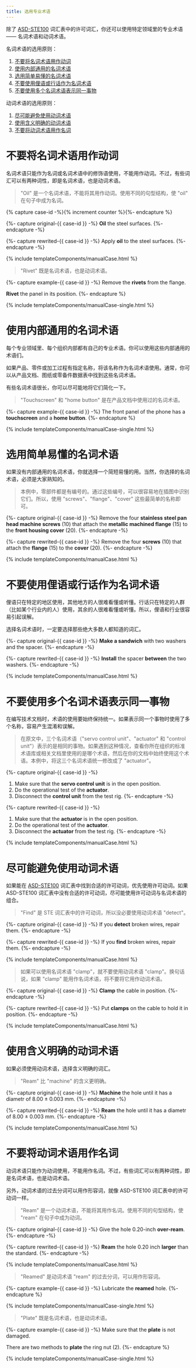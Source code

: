 ```yaml
---
title: 选用专业术语
---
```


除了 [ASD-STE100][] 词汇表中的许可词汇，你还可以使用特定领域里的专业术语 —— 名词术语和动词术语。

名词术语的选用原则：

1. [不要将名词术语用作动词](#不要将名词术语用作动词)
2. [使用内部通用的名词术语](#使用内部通用的名词术语)
3. [选用简单易懂的名词术语](#选用简单易懂的名词术语)
4. [不要使用俚语或行话作为名词术语](#不要使用俚语或行话作为名词术语)
5. [不要使用多个名词术语表示同一事物](#不要使用多个名词术语表示同一事物)

动词术语的选用原则：

1. [尽可能避免使用动词术语](#尽可能避免使用动词术语)
2. [使用含义明确的动词术语](#使用含义明确的动词术语)
3. [不要将动词术语用作名词](#不要将动词术语用作名词)


# 不要将名词术语用作动词

名词术语只能作为名词或名词术语中的修饰语使用，不能用作动词。不过，有些词汇可以有两种词性，即是名词术语，也是动词术语。

> "Oil" 是一个名词术语，不能将其用作动词。使用不同的句型结构，使 "oil" 在句子中成为名词。

{% capture case-id -%}{% increment counter %}{%- endcapture %}

{%- capture original-{{ case-id }} -%}
**Oil** the steel surfaces.
{%- endcapture -%}

{%- capture rewrited-{{ case-id }} -%}
Apply **oil** to the steel surfaces.
{%- endcapture -%}

{% include templateComponents/manualCase.html %}

> "Rivet" 既是名词术语，也是动词术语。

{%- capture example-{{ case-id }} -%}
Remove the **rivets** from the flange.

**Rivet** the panel in its position.
{%- endcapture %}

{% include templateComponents/manualCase-single.html %}

# 使用内部通用的名词术语

每个专业领域里、每个组织内部都有自己的专业术语。你可以使用这些内部通用的术语们。

如果产品、零件或加工过程有指定名称，将该名称作为名词术语使用。通常，你可以从产品文档、图纸或零备件数据表中找到这些名词术语。

有些名词术语很长，你可以尽可能地将它们简化一下。

> "Touchscreen" 和 "home button" 是在产品文档中使用过的名词术语。

{%- capture example-{{ case-id }} -%}
The front panel of the phone has a **touchscreen** and a **home button**.
{%- endcapture %}

{% include templateComponents/manualCase-single.html %}

# 选用简单易懂的名词术语

如果没有内部通用的名词术语，你就选择一个简短易懂的用。当然，你选择的名词术语，必须是大家熟知的。

> 本例中，零部件都是有编号的。通过这些编号，可以很容易地在插图中识别它们。所以，使用 "screws"、"flange"、"cover" 这些最简单的名称即可。

{%- capture original-{{ case-id }} -%}
Remove the four **stainless steel pan head machine screws** (10) that attach the **metallic machined flange** (15) to the **front housing cover** (20).
{%- endcapture -%}

{%- capture rewrited-{{ case-id }} -%}
Remove the four **screws** (10) that attach the **flange** (15) to the **cover** (20).
{%- endcapture -%}

{% include templateComponents/manualCase.html %}

# 不要使用俚语或行话作为名词术语

俚语只在特定的地区使用，其他地方的人很难看懂或听懂。行话只在特定的人群（比如某个行业内的人）使用，其余的人很难看懂或听懂。所以，俚语和行业很容易引起误解。

选择名词术语时，一定要选择那些绝大多数人都知道的词汇。

{%- capture original-{{ case-id }} -%}
**Make a sandwich** with two washers and the spacer.
{%- endcapture -%}

{%- capture rewrited-{{ case-id }} -%}
**Install** the spacer **between** the two washers.
{%- endcapture -%}

{% include templateComponents/manualCase.html %}

# 不要使用多个名词术语表示同一事物

在编写技术文档时，术语的使用要始终保持统一。如果表示同一个事物时使用了多个名称，容易产生混淆和误解。

> 在原文中，三个名词术语（"servo control unit"、"actuator" 和 "control unit"）表示的是相同的事物。如果遇到这种情况，查看你所在组织的标准术语库或相关文档里使用的是哪个术语，然后在你的文档中始终使用这个术语。本例中，将这三个名词术语统一修改成了 "actuator"。

{%- capture original-{{ case-id }} -%}
1. Make sure that the **servo control unit** is in the open position.
2. Do the operational test of the **actuator**.
3. Disconnect the **control unit** from the test rig.
{%- endcapture -%}

{%- capture rewrited-{{ case-id }} -%}
1. Make sure that the **actuator** is in the open position.
2. Do the operational test of the **actuator**.
3. Disconnect the **actuator** from the test rig.
{%- endcapture -%}

{% include templateComponents/manualCase.html %}

# 尽可能避免使用动词术语

如果能在 [ASD-STE100][] 词汇表中找到合适的许可动词，优先使用许可动词。如果 ASD-STE100 词汇表中没有合适的许可动词，尽可能使用许可动词与名词术语的组合。

> "Find" 是 STE 词汇表中的许可动词，所以没必要使用动词术语 "detect"。

{%- capture original-{{ case-id }} -%}
If you **detect** broken wires, repair them.
{%- endcapture -%}

{%- capture rewrited-{{ case-id }} -%}
If you **find** broken wires, repair them.
{%- endcapture -%}

{% include templateComponents/manualCase.html %}

> 如果可以使用名词术语 "clamp"，就不要使用动词术语 "clamp"。换句话说，如果 "clamp" 能用作名词术语，将不要将它用作动词术语。

{%- capture original-{{ case-id }} -%}
**Clamp** the cable in position.
{%- endcapture -%}

{%- capture rewrited-{{ case-id }} -%}
Put **clamps** on the cable to hold it in position.
{%- endcapture -%}

{% include templateComponents/manualCase.html %}

# 使用含义明确的动词术语

如果必须使用动词术语，选择含义明确的词汇。

> "Ream" 比 "machine" 的含义更明确。

{%- capture original-{{ case-id }} -%}
**Machine** the hole until it has a diametr of 8.00 ± 0.003 mm.
{%- endcapture -%}

{%- capture rewrited-{{ case-id }} -%}
**Ream** the hole until it has a diametr of 8.00 ± 0.003 mm.
{%- endcapture -%}

{% include templateComponents/manualCase.html %}

# 不要将动词术语用作名词

动词术语只能作为动词使用，不能用作名词。不过，有些词汇可以有两种词性，即是名词术语，也是动词术语。

另外，动词术语的过去分词可以用作形容词，就像 ASD-STE100 词汇表中的许可动词一样。

> "Ream" 是一个动词术语，不能将其用作名词。使用不同的句型结构，使 "ream" 在句子中成为动词。

{%- capture original-{{ case-id }} -%}
Give the hole 0.20-inch **over-ream**.
{%- endcapture -%}

{%- capture rewrited-{{ case-id }} -%}
**Ream** the hole 0.20 inch **larger** than the standard.
{%- endcapture -%}

{% include templateComponents/manualCase.html %}

> "Reamed" 是动词术语 "ream" 的过去分词，可以用作形容词。

{%- capture example-{{ case-id }} -%}
Lubricate the **reamed** hole.
{%- endcapture %}

{% include templateComponents/manualCase-single.html %}

> "Plate" 既是名词术语，也是动词术语。

{%- capture example-{{ case-id }} -%}
Make sure that the **plate** is not damaged.

There are two methods to **plate** the ring nut (2).
{%- endcapture %}

{% include templateComponents/manualCase-single.html %}



<!-- link definition -->
[ASD-STE100]: http://www.asd-ste100.org/request.html